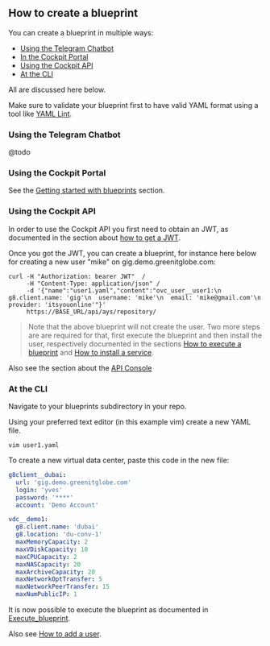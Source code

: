 ## How to create a blueprint

You can create a blueprint in multiple ways:

- [Using the Telegram Chatbot](#telegram)
- [In the Cockpit Portal](#portal)
- [Using the Cockpit API](#api)
- [At the CLI](#cli)

All are discussed here below.

Make sure to validate your blueprint first to have valid YAML format using a tool like [YAML Lint](http://www.yamllint.com/).


<a id="telegram"></a>
### Using the Telegram Chatbot

@todo


<a id="portal"></a>
### Using the Cockpit Portal

See the [Getting started with blueprints](../../Getting_started_with_blueprints/getting_started_with_blueprints.md) section.


<a id="api"></a>
### Using the Cockpit API

In order to use the Cockpit API you first need to obtain an JWT, as documented in the section about [how to get a JWT](../Get_JWT/Get_JWT.md).

Once you got the JWT, you can create a blueprint, for instance here below for creating a new user "mike" on gig.demo.greenitglobe.com:

```
curl -H "Authorization: bearer JWT"  /
     -H "Content-Type: application/json" /
     -d '{"name":"user1.yaml","content":"ovc_user__user1:\n  g8.client.name: 'gig'\n  username: 'mike'\n  email: 'mike@gmail.com'\n  provider: 'itsyouonline'"}'
     https://BASE_URL/api/ays/repository/
```

> Note that the above blueprint will not create the user. Two more steps are are required for that, first execute the blueprint and then install the user, respectively documented in the sections [How to execute a blueprint](../Execute_blueprint/Execute_blueprint.md) and [How to install a service](Install_service/Install_service.md).

Also see the section about the [API Console](../../API_Console/API_Console.md)

<a id="cli"></a>
### At the CLI

Navigate to your blueprints subdirectory in your repo.

Using your preferred text editor (in this example vim) create a new YAML file.

`vim user1.yaml`

To create a new virtual data center, paste this code in the new file:

```yaml
g8client__dubai:
  url: 'gig.demo.greenitglobe.com'
  login: 'yves'
  password: '****'
  account: 'Demo Account'

vdc__demo1:
  g8.client.name: 'dubai'
  g8.location: 'du-conv-1'
  maxMemoryCapacity: 2
  maxVDiskCapacity: 10
  maxCPUCapacity: 2
  maxNASCapacity: 20
  maxArchiveCapacity: 20
  maxNetworkOptTransfer: 5
  maxNetworkPeerTransfer: 15
  maxNumPublicIP: 1
```
It is now possible to execute the blueprint as documented in [Execute_blueprint](../Execute_blueprint/Execute_blueprint.md).

Also see [How to add a user](../Add_user/Add_user.md).

